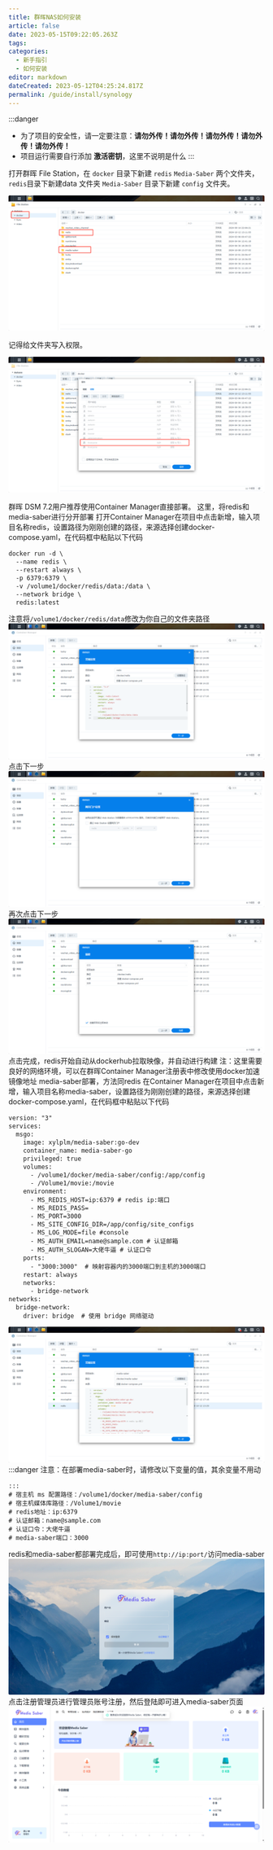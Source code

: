 ```yaml
---
title: 群晖NAS如何安装
article: false
date: 2023-05-15T09:22:05.263Z
tags:
categories: 
  - 新手指引
  - 如何安装
editor: markdown
dateCreated: 2023-05-12T04:25:24.817Z
permalink: /guide/install/synology
---
```


:::danger
- 为了项目的安全性，请一定要注意：**请勿外传！请勿外传！请勿外传！请勿外传！请勿外传！**
- 项目运行需要自行添加 **激活密钥**，这里不说明是什么
:::

打开群晖 File Station，在 `docker` 目录下新建 `redis` `Media-Saber` 两个文件夹，`redis`目录下新建data 文件夹 `Media-Saber` 目录下新建 `config` 文件夹。

![01.png](./synology_images/01.png)

记得给文件夹写入权限。

![02.png](./synology_images/02.png)

群晖 DSM 7.2用户推荐使用Container Manager直接部署。
这里，将redis和media-saber进行分开部署
打开Container Manager在项目中点击新增，输入项目名称redis，设置路径为刚刚创建的路径，来源选择创建docker-compose.yaml，在代码框中粘贴以下代码
```
docker run -d \
  --name redis \
  --restart always \
  -p 6379:6379 \
  -v /volume1/docker/redis/data:/data \
  --network bridge \
  redis:latest
```
注意将`/volume1/docker/redis/data`修改为你自己的文件夹路径
![03.png](./synology_images/03.png)
点击下一步
![04.png](./synology_images/04.png)
再次点击下一步
![05.png](./synology_images/05.png)
点击完成，redis开始自动从dockerhub拉取映像，并自动进行构建
注：这里需要良好的网络环境，可以在群晖Container Manager注册表中修改使用docker加速镜像地址
media-saber部署，方法同redis
在Container Manager在项目中点击新增，输入项目名称media-saber，设置路径为刚刚创建的路径，来源选择创建docker-compose.yaml，在代码框中粘贴以下代码
```
version: "3"
services:
  msgo:
    image: xylplm/media-saber:go-dev
    container_name: media-saber-go
    privileged: true
    volumes:
      - /volume1/docker/media-saber/config:/app/config
      - /Volume1/movie:/movie
    environment:
      - MS_REDIS_HOST=ip:6379 # redis ip:端口
      - MS_REDIS_PASS=
      - MS_PORT=3000
      - MS_SITE_CONFIG_DIR=/app/config/site_configs
      - MS_LOG_MODE=file #console
      - MS_AUTH_EMAIL=name@sample.com # 认证邮箱
      - MS_AUTH_SLOGAN=大佬牛逼 # 认证口令
    ports:
      - "3000:3000"  # 映射容器内的3000端口到主机的3000端口
    restart: always
    networks:
      - bridge-network
networks:
  bridge-network:
    driver: bridge  # 使用 bridge 网络驱动
```
![06.png](./synology_images/06.png)
:::danger
注意：在部署media-saber时，请修改以下变量的值，其余变量不用动
```
:::
# 宿主机 ms 配置路径：/volume1/docker/media-saber/config
# 宿主机媒体库路径：/Volume1/movie
# redis地址：ip:6379
# 认证邮箱：name@sample.com
# 认证口令：大佬牛逼
# media-saber端口：3000
```
redis和media-saber都部署完成后，即可使用`http://ip:port/`访问media-saber
![07.png](./synology_images/07.png)
点击注册管理员进行管理员账号注册，然后登陆即可进入media-saber页面
![08.png](./synology_images/08.png)